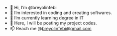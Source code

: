 - 👋 Hi, I’m @breyolinfebi
- 👀 I’m interested in coding and creating softwares.
- 🌱 I’m currently learning degree in IT
- 💞️ Here, I will be posting my project codes.
- 📫 Reach me @breyolinfebi@gmail.com

<!---
breyolinfebi/breyolinfebi is a ✨ special ✨ repository because its `README.md` (this file) appears on your GitHub profile.
You can click the Preview link to take a look at your changes.
--->
